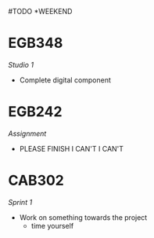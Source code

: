 #TODO *WEEKEND
# EGB348
*Studio 1*
- Complete digital component

# EGB242
*Assignment*
- PLEASE FINISH I CAN'T I CAN'T

# CAB302
*Sprint 1*
- Work on something towards the project
	- time yourself